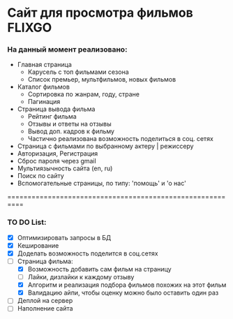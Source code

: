 # Сайт для просмотра фильмов FLIXGO

### На данный момент реализовано:
- Главная страница
  - Карусель с топ фильмами сезона
  - Список премьер, мультфильмов, новых фильмов
- Каталог фильмов
  - Сортировка по жанрам, году, стране
  - Пагинация
- Страница вывода фильма
  - Рейтинг фильма
  - Отзывы и ответы на отзывы
  - Вывод доп. кадров к фильму
  - Частично реализована возможность поделиться в соц. сетях
- Страница с фильмами по выбранному актеру | режиссеру
- Авторизация, Регистрация
- Сброс пароля через gmail
- Мультиязычность сайта (en, ru)
- Поиск по сайту
- Вспомогательные страницы, по типу: 'помощь' и 'о нас'

==========================================================

### TO DO List:
- [X] Оптимизировать запросы в БД
- [X] Кеширование
- [X] Доделать возможность поделится в соц.сетях
- [ ] Страница фильма:
  - [X] Возможность добавить сам фильм на страницу
  - [ ] Лайки, дизлайки к каждому отзыву
  - [X] Алгоритм и реализация подбора фильмов похожих на этот фильм
  - [X] Валидацию айпи, чтобы оценку можно было оставить один раз
- [ ] Деплой на сервер
- [ ] Наполнение сайта
